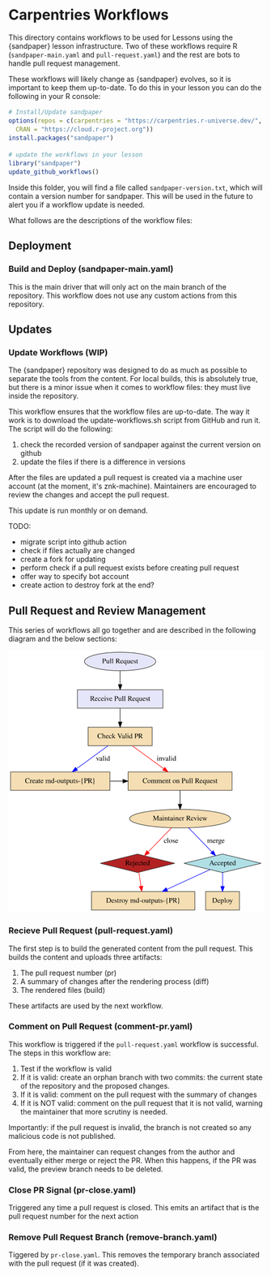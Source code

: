 # Carpentries Workflows

This directory contains workflows to be used for Lessons using the {sandpaper}
lesson infrastructure. Two of these workflows require R (`sandpaper-main.yaml`
and `pull-request.yaml`) and the rest are bots to handle pull request management.

These workflows will likely change as {sandpaper} evolves, so it is important to
keep them up-to-date. To do this in your lesson you can do the following in your
R console:

```r
# Install/Update sandpaper
options(repos = c(carpentries = "https://carpentries.r-universe.dev/", 
  CRAN = "https://cloud.r-project.org"))
install.packages("sandpaper")

# update the workflows in your lesson
library("sandpaper")
update_github_workflows()
```

Inside this folder, you will find a file called `sandpaper-version.txt`, which
will contain a version number for sandpaper. This will be used in the future to
alert you if a workflow update is needed.

What follows are the descriptions of the workflow files:

## Deployment

### Build and Deploy (sandpaper-main.yaml)

This is the main driver that will only act on the main branch of the repository.
This workflow does not use any custom actions from this repository.


## Updates

### Update Workflows (WIP)

The {sandpaper} repository was designed to do as much as possible to separate 
the tools from the content. For local builds, this is absolutely true, but 
there is a minor issue when it comes to workflow files: they must live inside 
the repository. 

This workflow ensures that the workflow files are up-to-date. The way it work is
to download the update-workflows.sh script from GitHub and run it. The script 
will do the following:

1. check the recorded version of sandpaper against the current version on github
2. update the files if there is a difference in versions

After the files are updated a pull request is created via a machine user account
(at the moment, it's znk-machine). Maintainers are encouraged to review the 
changes and accept the pull request.

This update is run monthly or on demand.

TODO: 
  - migrate script into github action
  - check if files actually are changed
  - create a fork for updating
  - perform check if a pull request exists before creating pull request
  - offer way to specify bot account
  - create action to destroy fork at the end?

## Pull Request and Review Management

This series of workflows all go together and are described in the following 
diagram and the below sections:

![Graph representation of a pull request](https://raw.githubusercontent.com/zkamvar/stunning-barnacle/main/img/pr-flow.dot.svg)

### Recieve Pull Request (pull-request.yaml)

The first step is to build the generated content from the pull request. This
builds the content and uploads three artifacts:

1. The pull request number (pr)
2. A summary of changes after the rendering process (diff)
3. The rendered files (build)

These artifacts are used by the next workflow.

### Comment on Pull Request (comment-pr.yaml)

This workflow is triggered if the `pull-request.yaml` workflow is successful.
The steps in this workflow are:

1. Test if the workflow is valid
2. If it is valid: create an orphan branch with two commits: the current state of
   the repository and the proposed changes.
3. If it is valid: comment on the pull request with the summary of changes
4. If it is NOT valid: comment on the pull request that it is not valid,
   warning the maintainer that more scrutiny is needed.

Importantly: if the pull request is invalid, the branch is not created so any
malicious code is not published. 

From here, the maintainer can request changes from the author and eventually 
either merge or reject the PR. When this happens, if the PR was valid, the 
preview branch needs to be deleted. 

### Close PR Signal (pr-close.yaml)

Triggered any time a pull request is closed. This emits an artifact that is the
pull request number for the next action

### Remove Pull Request Branch (remove-branch.yaml)

Tiggered by `pr-close.yaml`. This removes the temporary branch associated with
the pull request (if it was created).
